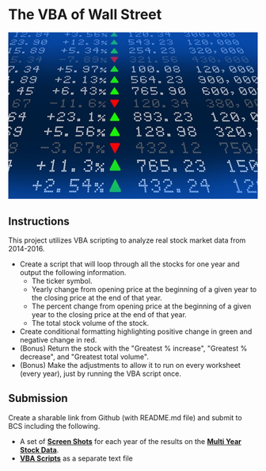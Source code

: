 # The VBA of Wall Street
![stockmarket](Images/stockmarket.jpg)<p>

 ## Instructions
This project utilizes VBA scripting to analyze real stock market data from 2014-2016.
*	Create a script that will loop through all the stocks for one year and output the following information.
    - The ticker symbol.
    - Yearly change from opening price at the beginning of a given year to the closing price at the end of that year.
    - The percent change from opening price at the beginning of a given year to the closing price at the end of that year.
    - The total stock volume of the stock.
*	Create conditional formatting highlighting positive change in green and negative change in red.
*	(Bonus) Return the stock with the "Greatest % increase", "Greatest % decrease", and "Greatest total volume". 
*	(Bonus) Make the adjustments to allow it to run on every worksheet (every year), just by running the VBA script once.
 
## Submission
Create a sharable link from Github (with README.md file) and submit to BCS including the following.
* A set of [**Screen Shots**](Images) for each year of the results on the [**Multi Year Stock Data**](Resources/Multiple_year_stock_data.xlsx).
* [**VBA Scripts**](VBA%20Scripts_final.txt) as a separate text file
